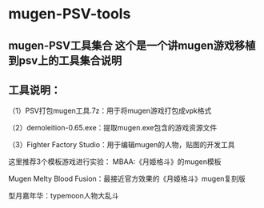 # mugen-PSV-tools
mugen-PSV工具集合
这个是一个讲mugen游戏移植到psv上的工具集合说明
--------------------------------------------

工具说明：
-------------------------------------
（1）PSV打包mugen工具.7z：用于将mugen游戏打包成vpk格式

（2）demoleition-0.65.exe：提取mugen.exe包含的游戏资源文件

（3）Fighter Factory Studio：用于编辑mugen的人物，贴图的开发工具


这里推荐3个模板游戏进行实验：
MBAA:《月姬格斗》的mugen模板

Mugen Melty Blood Fusion：最接近官方效果的《月姬格斗》mugen复刻版

型月嘉年华：typemoon人物大乱斗
